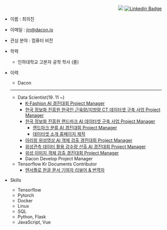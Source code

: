   <div align=right>
  <a href="https://github.com/Choiuijin1125/choiuijin1125"><img src="https://hits.seeyoufarm.com/api/count/incr/badge.svg?url=https%3A%2F%2Fgithub.com%2FChoiuijin1125%2Fchoiuijin1125&count_bg=%2379C83D&title_bg=%23555555&icon=&icon_color=%23E7E7E7&title=hits&edge_flat=false"/></a>
  <a href="https://www.linkedin.com/in/journey1125/"><img src="https://img.shields.io/badge/-LinkedIn-blue?style=flat-square&amp;logo=Linkedin&amp;logoColor=white&amp;link=https://www.linkedin.com/in/journey1125/" alt="Linkedin Badge"></a>
  </div>


- 이름 : 최의진

- 이메일 : jin@dacon.io

- 관심 분야 : 컴퓨터 비전

- 학력

  - 인하대학교 고분자 공학 학사 (졸)

- 이력
  - Dacon
  ------------------
    + Data Scientist(19. 11 ~)    
       + [K-Fashion AI 경진대회 Project Manager](https://dacon.io/competitions/official/235672/overview/)
       + [한국 정보화 진흥원 한국인 근육량/지방량 CT 데이터셋 구축 사업 Project Manager](https://aihub.or.kr/)              
       + [한국 정보화 진흥원 랜드마크 AI 데이터셋 구축 사업 Project Manager](https://aihub.or.kr/aidata/8009)
          + [랜드마크 분류 AI 경진대회 Project Manager](https://dacon.io/competitions/official/235585/overview/)
          + [데이터셋 소개 홈페이지 제작](http://15.165.113.21:8080/)
       + [아리랑 위성영상 AI 객체 검출 경진대회 Project Manager](https://dacon.io/competitions/official/235644/overview/) 
       + [위성관측 데이터 활용 강수량 산출 AI 경진대회 Project Manager](https://dacon.io/competitions/official/235591/overview/)
       + [위성 이미지 객체 검출 경진대회 Project Manager](https://dacon.io/competitions/official/235492/overview/)
       + Dacon Develop Project Manager
  - Tensorflow Kr Documents Contributor
       + [텐서플로 한글 문서 기여자 리뷰어 & 번역자](https://github.com/tensorflow/docs-l10n/blob/master/site/ko/REVIEWERS)
  
- Skills
  - Tensorflow
  - Pytorch 
  - Docker
  - Linux
  - SQL
  - Python, Flask
  - JavaScript, Vue




<!--
**Choiuijin1125/choiuijin1125** is a ✨ _special_ ✨ repository because its `README.md` (this file) appears on your GitHub profile.

Here are some ideas to get you started:

- 🔭 I’m currently working on ...
- 🌱 I’m currently learning ...
- 👯 I’m looking to collaborate on ...
- 🤔 I’m looking for help with ...
- 💬 Ask me about ...
- 📫 How to reach me: ...
- 😄 Pronouns: ...
- ⚡ Fun fact: ...
-->
